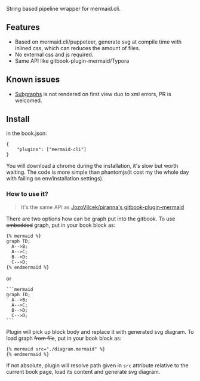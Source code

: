String based pipeline wrapper for mermaid.cli.

## Features
* Based on mermaid.cli/puppeteer, generate svg at compile time with inlined css, which can reduces the amount of files.
* No external css and js required.
* Same API like gitbook-plugin-mermaid/Typora

## Known issues
* [Subgraphs](https://mermaidjs.github.io/flowchart.html) is not rendered on first view duo to xml errors, PR is welcomed.

## Install

in the book.json:

```
{
    "plugins": ["mermaid-cli"]
}
```

You will download a chrome during the installation, it's slow but worth waiting. The code is more simple than phantomjs(it cost my the whole day with failing on env/installation settings).

### How to use it?
> It's the same API as [JozoVilcek/piranna's gitbook-plugin-mermaid](https://github.com/piranna/gitbook-plugin-mermaid)


There are two options how can be graph put into the gitbook.
To use ~~embedded~~ graph, put in your book block as:
```
{% mermaid %}
graph TD;
  A-->B;
  A-->C;
  B-->D;
  C-->D;
{% endmermaid %}
```

or

    ```mermaid
    graph TD;
      A-->B;
      A-->C;
      B-->D;
      C-->D;
    ```

Plugin will pick up block body and replace it with generated svg diagram.
To load graph ~~from file~~, put in your book block as:
```
{% mermaid src="./diagram.mermaid" %}
{% endmermaid %}
```
If not absolute, plugin will resolve path given in `src` attribute relative to the current book page,
load its content and generate svg diagram.
